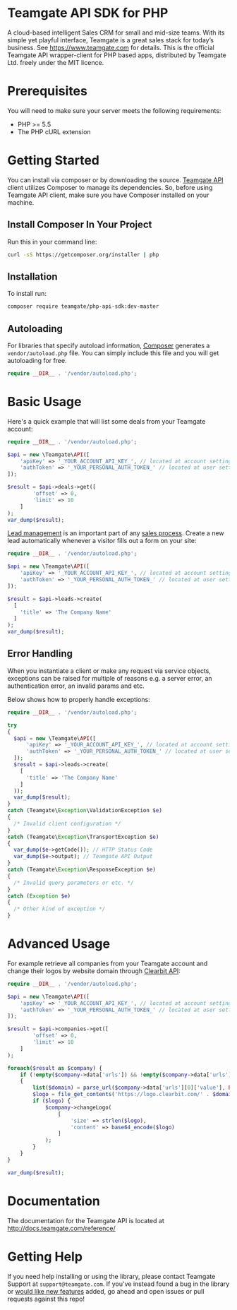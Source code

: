 # Teamgate API SDK for PHP
A cloud-based intelligent Sales CRM for small and mid-size teams. With its simple yet playful interface, Teamgate is a great sales stack for today’s business. See https://www.teamgate.com for details.
This is the official Teamgate API wrapper-client for PHP based apps, distributed by Teamgate Ltd. freely under the MIT licence.

# Prerequisites
You will need to make sure your server meets the following requirements:
- PHP >= 5.5
- The PHP cURL extension

# Getting Started
You can install via composer or by downloading the source. 
[Teamgate API](http://docs.teamgate.com/reference/) client utilizes Composer to manage its dependencies. So, before using Teamgate API client, make sure you have Composer installed on your machine.

## Install Composer In Your Project
Run this in your command line:
```bash
curl -sS https://getcomposer.org/installer | php
```
## Installation
To install run:
```bash
composer require teamgate/php-api-sdk:dev-master
```

## Autoloading
For libraries that specify autoload information, [Composer](https://getcomposer.org/download/) generates a `vendor/autoload.php` file. You can simply include this file and you will get autoloading for free.
```php
require __DIR__ . '/vendor/autoload.php';
```

# Basic Usage
Here's a quick example that will list some deals from your Teamgate account:
```php
require __DIR__ . '/vendor/autoload.php';

$api = new \Teamgate\API([
    'apiKey' => '_YOUR_ACCOUNT_API_KEY_', // located at account settings -> additional features -> external apps
    'authToken' => '_YOUR_PERSONAL_AUTH_TOKEN_' // located at user settings -> preferences
]);

$result = $api->deals->get([
        'offset' => 0, 
        'limit' => 10
    ]
);
var_dump($result);
```
[Lead management](https://www.teamgate.com/solutions/lead-management/) is an important part of any [sales process](https://www.teamgate.com/solutions/sales-pipeline-management/). Create a new lead automatically whenever a visitor fills out a form on your site:
```php
require __DIR__ . '/vendor/autoload.php';

$api = new \Teamgate\API([
    'apiKey' => '_YOUR_ACCOUNT_API_KEY_', // located at account settings -> additional features -> external apps
    'authToken' => '_YOUR_PERSONAL_AUTH_TOKEN_' // located at user settings -> preferences
]);

$result = $api->leads->create(
  [
    'title' => 'The Company Name'
  ]
);
var_dump($result);
```

## Error Handling
When you instantiate a client or make any request via service objects, exceptions can be raised for multiple of reasons e.g. a server error, an authentication error, an invalid params and etc.

Below shows how to properly handle exceptions:
```php
require __DIR__ . '/vendor/autoload.php';

try 
{
  $api = new \Teamgate\API([
      'apiKey' => '_YOUR_ACCOUNT_API_KEY_', // located at account settings -> additional features -> external apps
      'authToken' => '_YOUR_PERSONAL_AUTH_TOKEN_' // located at user settings -> preferences
  ]);
  $result = $api->leads->create(
    [
      'title' => 'The Company Name'
    ]
  ));
  var_dump($result);
} 
catch (Teamgate\Exception\ValidationException $e) 
{
  /* Invalid client configuration */
} 
catch (Teamgate\Exception\TransportException $e) 
{
  var_dump($e->getCode()); // HTTP Status Code
  var_dump($e->output); // Teamgate API Output
}
catch (Teamgate\Exception\ResponseException $e) 
{
  /* Invalid query parameters or etc. */
}
catch (Exception $e)
{
  /* Other kind of exception */
}
```
# Advanced Usage
For example retrieve all companies from your Teamgate account and change their logos by website domain through [Clearbit API](https://clearbit.com/docs#logo-api):
```php
require __DIR__ . '/vendor/autoload.php';

$api = new \Teamgate\API([
    'apiKey' => '_YOUR_ACCOUNT_API_KEY_', // located at account settings -> additional features -> external apps
    'authToken' => '_YOUR_PERSONAL_AUTH_TOKEN_' // located at user settings -> preferences
]);

$result = $api->companies->get([
        'offset' => 0, 
        'limit' => 10
    ]
);

foreach($result as $company) {
    if (!empty($company->data['urls']) && !empty($company->data['urls'][0] && !empty($company->data['urls'][0]['value']))
    {
        list($domain) = parse_url($company->data['urls'][0]['value'], PHP_URL_HOST);
        $logo = file_get_contents('https://logo.clearbit.com/' . $domain);
        if ($logo) {
            $company->changeLogo(
                [
                    'size' => strlen($logo),
                    'content' => base64_encode($logo)
                ]
            );
        }
    }
}

var_dump($result);
```

# Documentation
The documentation for the Teamgate API is located at http://docs.teamgate.com/reference/

# Getting Help
If you need help installing or using the library, please contact Teamgate Support at `support@teamgate.com`.
If you've instead found a bug in the library or [would like new features](https://www.teamgate.com/integration-request-forms/) added, go ahead and open issues or pull requests against this repo!
